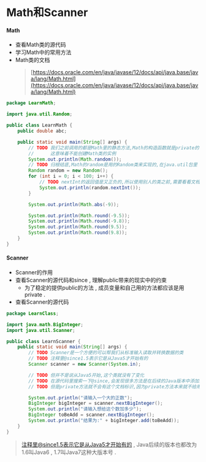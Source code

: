 # Math和Scanner

#### Math

* 查看Math类的源代码
* 学习Math中的常用方法
* Math类的文档
  > [https://docs.oracle.com/en/java/javase/12/docs/api/java.base/java/lang/Math.html](https://docs.oracle.com/en/java/javase/12/docs/api/java.base/java/lang/Math.html)

```java
package LearnMath;

import java.util.Random;

public class LearnMath {
    public double abc;

    public static void main(String[] args) {
        // TODO 我们之前调用的都是Math里的静态方法,Math的构造函数就是private的
        //      这意味着不能创建Math类的实例
        System.out.println(Math.random());
        // TODO 归根结底,Math的random是用的Random类来实现的,在java.util包里
        Random random = new Random();
        for (int i = 0; i < 100; i++) {
            // TODO nextInt的返回值是又正负的,所以使用别人的类之前,需要看看文档,避免出现问题
            System.out.println(random.nextInt());
        }

        System.out.println(Math.abs(-9));

        System.out.println(Math.round(-9.5));
        System.out.println(Math.round(-9.8));
        System.out.println(Math.round(9.5));
        System.out.println(Math.round(9.8));
    }
}
```

#### Scanner

* Scanner的作用
* 查看Scanner的源代码和since , 理解public带来的现实中的约束
  * 为了稳定的提供public的方法 , 成员变量和自己用的方法都应该是用private . 
* 查看Scanner的源代码

```java
package LearnClass;

import java.math.BigInteger;
import java.util.Scanner;

public class LearnScanner {
    public static void main(String[] args) {
        // TODO Scanner是一个方便的可以帮我们从标准输入读取并转换数据的类
        // TODO 注释里@since1.5表示它是从Java5才开始有的
        Scanner scanner = new Scanner(System.in);

        // TODO 但并不是说从Java5开始,这个类就没有了变化
        // TODO 在源代码里搜索一下@since,会发现很多方法是在后续的Java版本中添加进去的
        // TODO 但是private方法就不会有这个文档标识,因为private方法本来就不给用

        System.out.println("请输入一个大的正数");
        BigInteger bigInteger = scanner.nextBigInteger();
        System.out.println("请输入想给这个数加多少");
        BigInteger toBeAdd = scanner.nextBigInteger();
        System.out.println("结果为:" + bigInteger.add(toBeAdd));
    }
}
```

> 注释里@since1.5表示它是从Java5才开始有的 , Java后续的版本也都改为1.6叫Java6 , 1.7叫Java7这种大版本号 .



